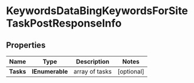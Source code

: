 # KeywordsDataBingKeywordsForSiteTaskPostResponseInfo


## Properties

| Name | Type | Description | Notes |
|------------ | ------------- | ------------- | -------------|
**Tasks** | **IEnumerable<KeywordsDataBingKeywordsForSiteTaskPostTaskInfo>** | array of tasks |[optional]|